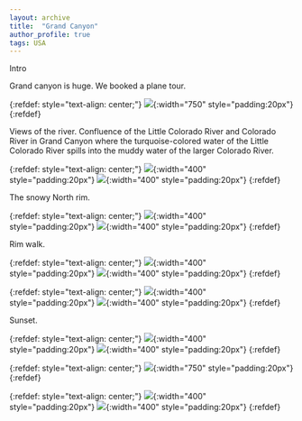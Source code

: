 ```yaml
---
layout: archive
title:  "Grand Canyon"
author_profile: true
tags: USA
---
```

Intro

Grand canyon is huge. We booked a plane tour.

{:refdef: style="text-align: center;"}
![](/images/GrandCanyon1.jpg){:width="750" style="padding:20px"}
{:refdef}

Views of the river. Confluence of the Little Colorado River and Colorado River in Grand Canyon where the turquoise-colored water of the Little Colorado River spills into the muddy water of the larger Colorado River.

{:refdef: style="text-align: center;"}
![](/images/GrandCanyon2.jpg){:width="400" style="padding:20px"}
![](/images/GrandCanyon3.jpg){:width="400" style="padding:20px"}
{:refdef}

The snowy North rim. 

{:refdef: style="text-align: center;"}
![](/images/GrandCanyon4.jpg){:width="400" style="padding:20px"}
![](/images/GrandCanyon5.jpg){:width="400" style="padding:20px"}
{:refdef}

Rim walk.

{:refdef: style="text-align: center;"}
![](/images/GrandCanyon6.jpg){:width="400" style="padding:20px"}
![](/images/GrandCanyon7.jpg){:width="400" style="padding:20px"}
{:refdef}

{:refdef: style="text-align: center;"}
![](/images/GrandCanyon8.jpg){:width="400" style="padding:20px"}
![](/images/GrandCanyon9.jpg){:width="400" style="padding:20px"}
{:refdef}

Sunset.

{:refdef: style="text-align: center;"}
![](/images/GrandCanyon10.jpg){:width="400" style="padding:20px"}
![](/images/GrandCanyon11.jpg){:width="400" style="padding:20px"}
{:refdef}

{:refdef: style="text-align: center;"}
![](/images/GrandCanyon12.jpg){:width="750" style="padding:20px"}
{:refdef}


{:refdef: style="text-align: center;"}
![](/images/GrandCanyon13.jpg){:width="400" style="padding:20px"}
![](/images/GrandCanyon14.jpg){:width="400" style="padding:20px"}
{:refdef}